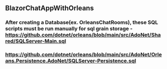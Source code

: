 ##  BlazorChatAppWithOrleans
### After creating a Database(ex. OrleansChatRooms), these SQL scripts must be run manually for sql grain storage - https://github.com/dotnet/orleans/blob/main/src/AdoNet/Shared/SQLServer-Main.sql
### https://github.com/dotnet/orleans/blob/main/src/AdoNet/Orleans.Persistence.AdoNet/SQLServer-Persistence.sql

